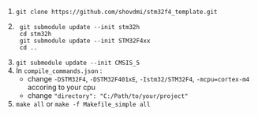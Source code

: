 1. `git clone https://github.com/shovdmi/stm32f4_template.git`
2. ```
    git submodule update --init stm32h
    cd stm32h
    git submodule update --init STM32F4xx
    cd ..
    ```
3. `git submodule update --init CMSIS_5`
4. In `compile_commands.json` : 
    * change `-DSTM32F4`, `-DSTM32F401xE`, `-Istm32/STM32F4`, `-mcpu=cortex-m4` accoring to your cpu
    * change `"directory": "C:/Path/to/your/project"`
5.  `make all`
 or `make -f Makefile_simple all`
